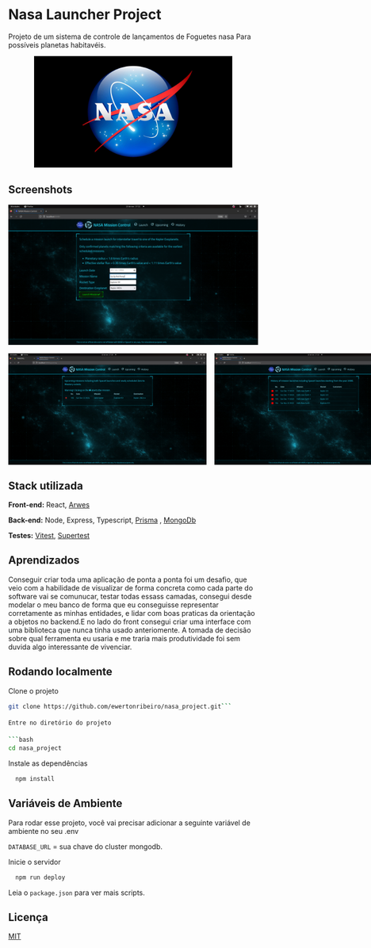 # Nasa Launcher Project

Projeto de um sistema de controle de lançamentos de Foguetes nasa Para possíveis 
planetas habitavéis. 

<div align="center">
<img src="./assets/1094549.jpg"  width="400"/> 
</div>

## Screenshots

![HomePage](./assets/HomePage.png) 

<div style="display:flex;gap:1rem;">
<img src="./assets/Launches.png"  width="400"/> 
<img src="./assets/History.png"  width="400"/> 
</div>



## Stack utilizada

**Front-end:** React, [Arwes](https://arwes.dev/)

**Back-end:** Node, Express, Typescript, [Prisma](https://www.prisma.io/) , [MongoDb](https://www.mongodb.com/cloud/atlas/lp/try4?utm_source=google&utm_campaign=search_gs_pl_evergreen_atlas_core_prosp-brand_gic-null_amers-br_ps-all_desktop_eng_lead&utm_term=mongodb&utm_medium=cpc_paid_search&utm_ad=e&utm_ad_campaign_id=12212624308&adgroup=115749706023&gclid=CjwKCAiApvebBhAvEiwAe7mHSLJM5ajDkPkNR55paJoN_NTqJMOZ4QaLKzWuxax3PCapD4JOz56tWBoC820QAvD_BwE)  

**Testes:** [Vitest](https://vitest.dev/), [Supertest](https://www.npmjs.com/package/supertest)  

## Aprendizados

Conseguir criar toda uma aplicação de ponta a ponta foi um desafio, que veio com a habilidade 
de visualizar de forma concreta como cada parte do software vai se comunucar, testar todas essass camadas, consegui desde modelar o meu banco de forma que eu conseguisse representar corretamente as minhas
entidades, e lidar com boas praticas da orientação a objetos no backend.E no lado do front consegui criar uma interface com uma biblioteca que nunca tinha
usado anteriomente. A tomada de decisão sobre qual ferramenta eu usaria e me traria mais produtividade foi sem duvida algo interessante de vivenciar.


## Rodando localmente

Clone o projeto

```bash
git clone https://github.com/ewertonribeiro/nasa_project.git```

Entre no diretório do projeto

```bash
cd nasa_project
```

Instale as dependências

```bash
  npm install
```


## Variáveis de Ambiente

Para rodar esse projeto, você vai precisar adicionar a seguinte variável de ambiente no seu .env

`DATABASE_URL` = sua chave do cluster mongodb.

Inicie o servidor

```bash
  npm run deploy
```

Leia o ```package.json``` para ver mais scripts.


## Licença

[MIT](https://choosealicense.com/licenses/mit/)





